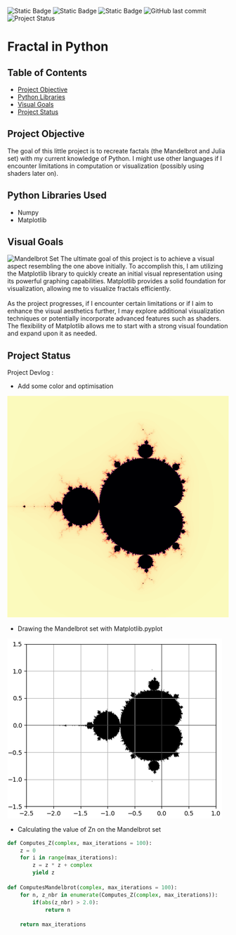 ![Static Badge](https://img.shields.io/badge/Language-Python-blue)
![Static Badge](https://img.shields.io/badge/Library-Numpy-76C1EF)
![Static Badge](https://img.shields.io/badge/Library-Matplotlib-orange)
![GitHub last commit](https://img.shields.io/github/last-commit/Darkbuilder646/Fractal-Python)
![Project Status](https://img.shields.io/badge/status-active-brightgreen.svg)


# Fractal in Python

## Table of Contents

- [Project Objective](#Project-Objective)
- [Python Libraries](#Python-Libraries-Used)
- [Visual Goals](#Visual-Goals)
- [Project Status](#Project-Status)



## Project Objective

The goal of this little project is to recreate factals (the Mandelbrot and Julia set) with my current knowledge of Python.
I might use other languages if I encounter limitations in computation or visualization (possibly using shaders later on).

## Python Libraries Used

- Numpy
- Matplotlib

## Visual Goals

<img src="https://upload.wikimedia.org/wikipedia/commons/2/21/Mandel_zoom_00_mandelbrot_set.jpg" alt="Mandelbrot Set" width="500">
The ultimate goal of this project is to achieve a visual aspect resembling the one above initially. To accomplish this, I am utilizing the Matplotlib library to quickly create an initial visual representation using its powerful graphing capabilities. Matplotlib provides a solid foundation for visualization, allowing me to visualize fractals efficiently.  
<br/><br/>
As the project progresses, if I encounter certain limitations or if I aim to enhance the visual aesthetics further, I may explore additional visualization techniques or potentially incorporate advanced features such as shaders. The flexibility of Matplotlib allows me to start with a strong visual foundation and expand upon it as needed.

## Project Status

Project Devlog : 

- Add some color and optimisation
<p align="left">
  <img src="./Images/Fractal_color.png" alt="Color Mandelbrot" width="700">
</p>

- Drawing the Mandelbrot set with Matplotlib.pyplot
<p align="left">
  <img src="./Images/Mandelbrot_Python.png" alt="Result Mandelbrot">
</p>
  
- Calculating the value of Zn on the Mandelbrot set
```python
def Computes_Z(complex, max_iterations = 100):
    z = 0
    for i in range(max_iterations):
        z = z * z + complex
        yield z

def ComputesMandelbrot(complex, max_iterations = 100):
    for n, z_nbr in enumerate(Computes_Z(complex, max_iterations)):
        if(abs(z_nbr) > 2.0):
            return n
        
    return max_iterations
```
